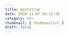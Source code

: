 ```yaml
---
title: bootstrap
date: 2020-11-07 03:11:39
category: etc
thumbnail: { thumbnailSrc }
draft: false
---
```


